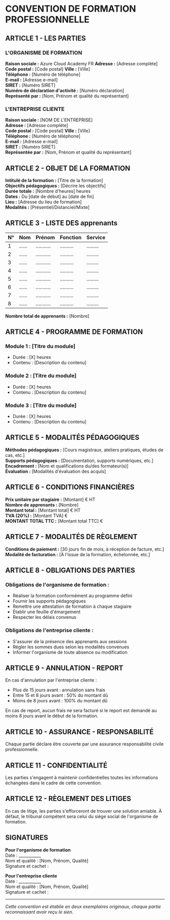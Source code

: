 # CONVENTION DE FORMATION PROFESSIONNELLE

## ARTICLE 1 - LES PARTIES

### L'ORGANISME DE FORMATION
**Raison sociale :** Azure Cloud Academy FR 
**Adresse :** [Adresse complète]  
**Code postal :** [Code postal] **Ville :** [Ville]  
**Téléphone :** [Numéro de téléphone]  
**E-mail :** [Adresse e-mail]  
**SIRET :** [Numéro SIRET]  
**Numéro de déclaration d'activité :** [Numéro déclaration]  
**Représenté par :** [Nom, Prénom et qualité du représentant]

### L'ENTREPRISE CLIENTE
**Raison sociale :** [NOM DE L'ENTREPRISE]  
**Adresse :** [Adresse complète]  
**Code postal :** [Code postal] **Ville :** [Ville]  
**Téléphone :** [Numéro de téléphone]  
**E-mail :** [Adresse e-mail]  
**SIRET :** [Numéro SIRET]  
**Représentée par :** [Nom, Prénom et qualité du représentant]

## ARTICLE 2 - OBJET DE LA FORMATION

**Intitulé de la formation :** [Titre de la formation]  
**Objectifs pédagogiques :** [Décrire les objectifs]  
**Durée totale :** [Nombre d'heures] heures  
**Dates :** Du [date de début] au [date de fin]  
**Lieu :** [Adresse du lieu de formation]  
**Modalités :** [Présentiel/Distanciel/Mixte]

## ARTICLE 3 - LISTE DES apprenants

| N° | Nom | Prénom | Fonction | Service |
|---|---|---|---|---|
| 1 | ......  | ...........| .......... | ......... |
| 2 | ......  | ...........| .......... | ......... |
| 3 | ......  | ...........| .......... | ......... |
| 4 | ......  | ...........| .......... | ......... |
| 5 | ......  | ...........| .......... | ......... |
| 6 | ......  | ...........| .......... | ......... |
| 7 | ......  | ...........| .......... | ......... |
| 8 | ......  | ...........| .......... | ......... |

**Nombre total de apprenants :** [Nombre]

## ARTICLE 4 - PROGRAMME DE FORMATION

### Module 1 : [Titre du module]
- Durée : [X] heures
- Contenu : [Description du contenu]

### Module 2 : [Titre du module]
- Durée : [X] heures
- Contenu : [Description du contenu]

### Module 3 : [Titre du module]
- Durée : [X] heures
- Contenu : [Description du contenu]

## ARTICLE 5 - MODALITÉS PÉDAGOGIQUES

**Méthodes pédagogiques :** [Cours magistraux, ateliers pratiques, études de cas, etc.]  
**Supports pédagogiques :** [Documentation, supports numériques, etc.]  
**Encadrement :** [Nom et qualifications du/des formateur(s)]  
**Évaluation :** [Modalités d'évaluation des acquis]

## ARTICLE 6 - CONDITIONS FINANCIÈRES

**Prix unitaire par stagiaire :** [Montant] € HT  
**Nombre de apprenants :** [Nombre]  
**Montant total :** [Montant total] € HT  
**TVA (20%) :** [Montant TVA] €  
**MONTANT TOTAL TTC :** [Montant total TTC] €

## ARTICLE 7 - MODALITÉS DE RÈGLEMENT

**Conditions de paiement :** [30 jours fin de mois, à réception de facture, etc.]  
**Modalité de facturation :** [À l'issue de la formation, échelonnée, etc.]

## ARTICLE 8 - OBLIGATIONS DES PARTIES

### Obligations de l'organisme de formation :
- Réaliser la formation conformément au programme défini
- Fournir les supports pédagogiques
- Remettre une attestation de formation à chaque stagiaire
- Établir une feuille d'émargement
- Respecter les délais convenus

### Obligations de l'entreprise cliente :
- S'assurer de la présence des apprenants aux sessions
- Régler les sommes dues selon les modalités convenues
- Informer l'organisme de toute absence ou modification

## ARTICLE 9 - ANNULATION - REPORT

En cas d'annulation par l'entreprise cliente :
- Plus de 15 jours avant : annulation sans frais
- Entre 15 et 8 jours avant : 50% du montant dû
- Moins de 8 jours avant : 100% du montant dû

En cas de report, aucun frais ne sera facturé si le report est demandé au moins 8 jours avant le début de la formation.

## ARTICLE 10 - ASSURANCE - RESPONSABILITÉ

Chaque partie déclare être couverte par une assurance responsabilité civile professionnelle.

## ARTICLE 11 - CONFIDENTIALITÉ

Les parties s'engagent à maintenir confidentielles toutes les informations échangées dans le cadre de cette convention.

## ARTICLE 12 - RÈGLEMENT DES LITIGES

En cas de litige, les parties s'efforceront de trouver une solution amiable. À défaut, le tribunal compétent sera celui du siège social de l'organisme de formation.

## SIGNATURES

**Pour l'organisme de formation**  
Date : ___________  
Nom et qualité : [Nom, Prénom, Qualité]  
Signature et cachet :


**Pour l'entreprise cliente**  
Date : ___________  
Nom et qualité : [Nom, Prénom, Qualité]  
Signature et cachet :

---

*Cette convention est établie en deux exemplaires originaux, chaque partie reconnaissant avoir reçu le sien.*